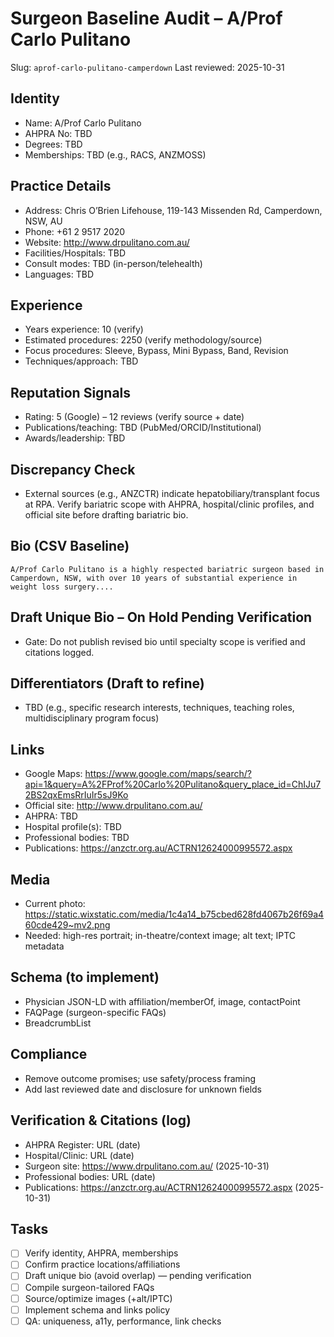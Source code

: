 # Surgeon Baseline Audit – A/Prof Carlo Pulitano

Slug: `aprof-carlo-pulitano-camperdown`
Last reviewed: 2025-10-31

## Identity
- Name: A/Prof Carlo Pulitano
- AHPRA No: TBD
- Degrees: TBD
- Memberships: TBD (e.g., RACS, ANZMOSS)

## Practice Details
- Address: Chris O’Brien Lifehouse, 119-143 Missenden Rd, Camperdown, NSW, AU
- Phone: +61 2 9517 2020
- Website: http://www.drpulitano.com.au/
- Facilities/Hospitals: TBD
- Consult modes: TBD (in-person/telehealth)
- Languages: TBD

## Experience
- Years experience: 10 (verify)
- Estimated procedures: 2250 (verify methodology/source)
- Focus procedures: Sleeve, Bypass, Mini Bypass, Band, Revision
- Techniques/approach: TBD

## Reputation Signals
- Rating: 5 (Google) – 12 reviews (verify source + date)
- Publications/teaching: TBD (PubMed/ORCID/Institutional)
- Awards/leadership: TBD

## Discrepancy Check
- External sources (e.g., ANZCTR) indicate hepatobiliary/transplant focus at RPA. Verify bariatric scope with AHPRA, hospital/clinic profiles, and official site before drafting bariatric bio.

## Bio (CSV Baseline)
```
A/Prof Carlo Pulitano is a highly respected bariatric surgeon based in Camperdown, NSW, with over 10 years of substantial experience in weight loss surgery....
```

## Draft Unique Bio – On Hold Pending Verification
- Gate: Do not publish revised bio until specialty scope is verified and citations logged.

## Differentiators (Draft to refine)
- TBD (e.g., specific research interests, techniques, teaching roles, multidisciplinary program focus)

## Links
- Google Maps: https://www.google.com/maps/search/?api=1&query=A%2FProf%20Carlo%20Pulitano&query_place_id=ChIJu72BS2qxEmsRrIuIr5sJ9Ko
- Official site: http://www.drpulitano.com.au/
- AHPRA: TBD
- Hospital profile(s): TBD
- Professional bodies: TBD
- Publications: https://anzctr.org.au/ACTRN12624000995572.aspx

## Media
- Current photo: https://static.wixstatic.com/media/1c4a14_b75cbed628fd4067b26f69a460cde429~mv2.png
- Needed: high-res portrait; in-theatre/context image; alt text; IPTC metadata

## Schema (to implement)
- Physician JSON-LD with affiliation/memberOf, image, contactPoint
- FAQPage (surgeon-specific FAQs)
- BreadcrumbList

## Compliance
- Remove outcome promises; use safety/process framing
- Add last reviewed date and disclosure for unknown fields

## Verification & Citations (log)
- AHPRA Register: URL (date)
- Hospital/Clinic: URL (date)
- Surgeon site: https://www.drpulitano.com.au/ (2025-10-31)
- Professional bodies: URL (date)
- Publications: https://anzctr.org.au/ACTRN12624000995572.aspx (2025-10-31)

## Tasks
- [ ] Verify identity, AHPRA, memberships
- [ ] Confirm practice locations/affiliations
- [ ] Draft unique bio (avoid overlap) — pending verification
- [ ] Compile surgeon-tailored FAQs
- [ ] Source/optimize images (+alt/IPTC)
- [ ] Implement schema and links policy
- [ ] QA: uniqueness, a11y, performance, link checks
